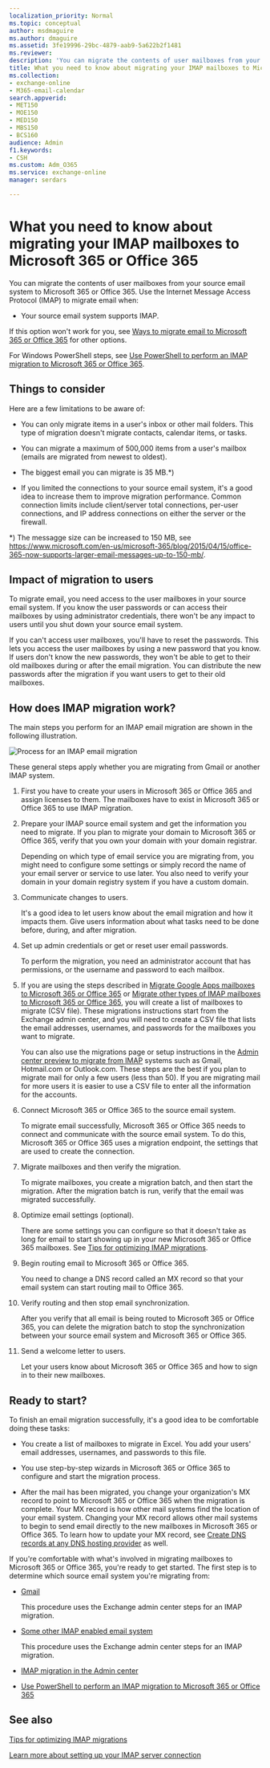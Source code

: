 ```yaml
---
localization_priority: Normal
ms.topic: conceptual
author: msdmaguire
ms.author: dmaguire
ms.assetid: 3fe19996-29bc-4879-aab9-5a622b2f1481
ms.reviewer: 
description: 'You can migrate the contents of user mailboxes from your source email system to Microsoft 365 or Office 365 using the Internet Message Access Protocol (IMAP).'
title: What you need to know about migrating your IMAP mailboxes to Microsoft 365 or Office 365
ms.collection: 
- exchange-online
- M365-email-calendar
search.appverid:
- MET150
- MOE150
- MED150
- MBS150
- BCS160
audience: Admin
f1.keywords:
- CSH
ms.custom: Adm_O365
ms.service: exchange-online
manager: serdars

---
```


# What you need to know about migrating your IMAP mailboxes to Microsoft 365 or Office 365

You can migrate the contents of user mailboxes from your source email system to Microsoft 365 or Office 365. Use the Internet Message Access Protocol (IMAP) to migrate email when:

- Your source email system supports IMAP.

If this option won't work for you, see [Ways to migrate email to Microsoft 365 or Office 365](../mailbox-migration.md) for other options.

For Windows PowerShell steps, see [Use PowerShell to perform an IMAP migration to Microsoft 365 or Office 365](https://docs.microsoft.com/office365/enterprise/powershell/use-powershell-to-perform-an-imap-migration-to-office-365).

## Things to consider

Here are a few limitations to be aware of:

- You can only migrate items in a user's inbox or other mail folders. This type of migration doesn't migrate contacts, calendar items, or tasks.

- You can migrate a maximum of 500,000 items from a user's mailbox (emails are migrated from newest to oldest).

- The biggest email you can migrate is 35 MB.*)

- If you limited the connections to your source email system, it's a good idea to increase them to improve migration performance. Common connection limits include client/server total connections, per-user connections, and IP address connections on either the server or the firewall.

*) The messagge size can be increased to 150 MB, see https://www.microsoft.com/en-us/microsoft-365/blog/2015/04/15/office-365-now-supports-larger-email-messages-up-to-150-mb/.

## Impact of migration to users

To migrate email, you need access to the user mailboxes in your source email system. If you know the user passwords or can access their mailboxes by using administrator credentials, there won't be any impact to users until you shut down your source email system.

If you can't access user mailboxes, you'll have to reset the passwords. This lets you access the user mailboxes by using a new password that you know. If users don't know the new passwords, they won't be able to get to their old mailboxes during or after the email migration. You can distribute the new passwords after the migration if you want users to get to their old mailboxes.

## How does IMAP migration work?

The main steps you perform for an IMAP email migration are shown in the following illustration.

![Process for an IMAP email migration](../media/9520806b-91a5-4a1a-ac9c-9cd1a3964ebc.png)

These general steps apply whether you are migrating from Gmail or another IMAP system.

1. First you have to create your users in Microsoft 365 or Office 365 and assign licenses to them. The mailboxes have to exist in Microsoft 365 or Office 365 to use IMAP migration.

2. Prepare your IMAP source email system and get the information you need to migrate. If you plan to migrate your domain to Microsoft 365 or Office 365, verify that you own your domain with your domain registrar.

    Depending on which type of email service you are migrating from, you might need to configure some settings or simply record the name of your email server or service to use later. You also need to verify your domain in your domain registry system if you have a custom domain.

3. Communicate changes to users.

    It's a good idea to let users know about the email migration and how it impacts them. Give users information about what tasks need to be done before, during, and after migration.

4. Set up admin credentials or get or reset user email passwords.

    To perform the migration, you need an administrator account that has permissions, or the username and password to each mailbox.

5. If you are using the steps described in [Migrate Google Apps mailboxes to Microsoft 365 or Office 365](migrate-g-suite-mailboxes.md) or [Migrate other types of IMAP mailboxes to Microsoft 365 or Office 365](migrate-other-types-of-imap-mailboxes.md), you will create a list of mailboxes to migrate (CSV file). These migrations instructions start from the Exchange admin center, and you will need to create a CSV file that lists the email addresses, usernames, and passwords for the mailboxes you want to migrate.

    You can also use the migrations page or setup instructions in the [Admin center preview to migrate from IMAP](imap-migration-in-the-admin-center.md) systems such as Gmail, Hotmail.com or Outlook.com. These steps are the best if you plan to migrate mail for only a few users (less than 50). If you are migrating mail for more users it is easier to use a CSV file to enter all the information for the accounts.

6. Connect Microsoft 365 or Office 365 to the source email system.

    To migrate email successfully, Microsoft 365 or Office 365 needs to connect and communicate with the source email system. To do this, Microsoft 365 or Office 365 uses a migration endpoint, the settings that are used to create the connection.

7. Migrate mailboxes and then verify the migration.

    To migrate mailboxes, you create a migration batch, and then start the migration. After the migration batch is run, verify that the email was migrated successfully.

8. Optimize email settings (optional).

    There are some settings you can configure so that it doesn't take as long for email to start showing up in your new Microsoft 365 or Office 365 mailboxes. See [Tips for optimizing IMAP migrations](optimizing-imap-migrations.md).

9. Begin routing email to Microsoft 365 or Office 365.

    You need to change a DNS record called an MX record so that your email system can start routing mail to Office 365.

10. Verify routing and then stop email synchronization.

    After you verify that all email is being routed to Microsoft 365 or Office 365, you can delete the migration batch to stop the synchronization between your source email system and Microsoft 365 or Office 365.

11. Send a welcome letter to users.

    Let your users know about Microsoft 365 or Office 365 and how to sign in to their new mailboxes.

## Ready to start?

To finish an email migration successfully, it's a good idea to be comfortable doing these tasks:

- You create a list of mailboxes to migrate in Excel. You add your users' email addresses, usernames, and passwords to this file.

- You use step-by-step wizards in Microsoft 365 or Office 365 to configure and start the migration process.

- After the mail has been migrated, you change your organization's MX record to point to Microsoft 365 or Office 365 when the migration is complete. Your MX record is how other mail systems find the location of your email system. Changing your MX record allows other mail systems to begin to send email directly to the new mailboxes in Microsoft 365 or Office 365. To learn how to update your MX record, see [Create DNS records at any DNS hosting provider](https://docs.microsoft.com/microsoft-365/admin/get-help-with-domains/create-dns-records-at-any-dns-hosting-provider) as well.

If you're comfortable with what's involved in migrating mailboxes to Microsoft 365 or Office 365, you're ready to get started. The first step is to determine which source email system you're migrating from:

- [Gmail](migrate-g-suite-mailboxes.md)

    This procedure uses the Exchange admin center steps for an IMAP migration.

- [Some other IMAP enabled email system](migrate-other-types-of-imap-mailboxes.md)

    This procedure uses the Exchange admin center steps for an IMAP migration.

- [IMAP migration in the Admin center](imap-migration-in-the-admin-center.md)

- [Use PowerShell to perform an IMAP migration to Microsoft 365 or Office 365](https://docs.microsoft.com/office365/enterprise/powershell/use-powershell-to-perform-an-imap-migration-to-office-365)

## See also

[Tips for optimizing IMAP migrations](optimizing-imap-migrations.md)

[Learn more about setting up your IMAP server connection](setting-up-your-imap-server-connection.md)
